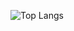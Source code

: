 ![Top Langs](https://github-readme-stats.vercel.app/api/top-langs/?username=ConnorC432&layout=compact&theme=transparent)